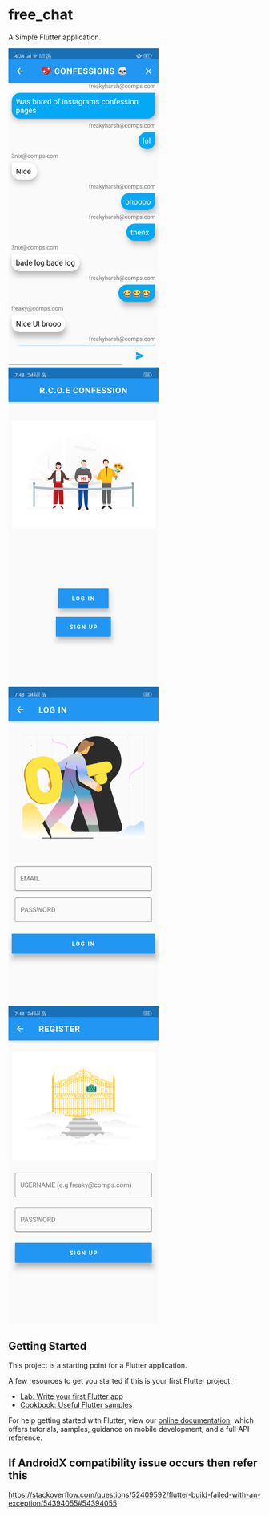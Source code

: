 # free_chat

A Simple Flutter application.

<img src="ss/ChatScreen.png" width = "300"/>
<img src="ss/HomePage.png" width = "300"/>
<img src="ss/LoginPage.png" width = "300"/>
<img src="ss/SignInPage.png" width = "300"/>

## Getting Started

This project is a starting point for a Flutter application.

A few resources to get you started if this is your first Flutter project:

- [Lab: Write your first Flutter app](https://flutter.dev/docs/get-started/codelab)
- [Cookbook: Useful Flutter samples](https://flutter.dev/docs/cookbook)

For help getting started with Flutter, view our 
[online documentation](https://flutter.dev/docs), which offers tutorials, 
samples, guidance on mobile development, and a full API reference.

## If AndroidX compatibility issue occurs then refer this
https://stackoverflow.com/questions/52409592/flutter-build-failed-with-an-exception/54394055#54394055

